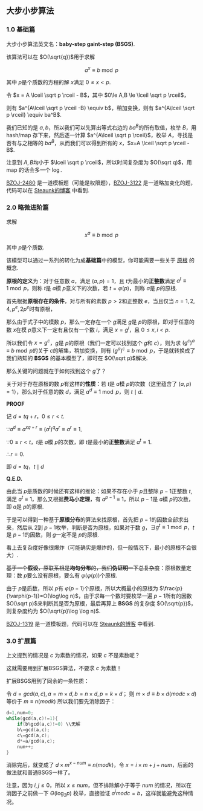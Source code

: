 ## 大步小步算法

### 1.0 基础篇

大步小步算法英文名：**baby-step gaint-step (BSGS)**.

该算法可以在 $O(\sqrt{q})$用于求解

$$
a^x \equiv b \bmod p
$$

其中 $p$是个质数的方程的解 $x$满足 $0 \le x < p$.



令 $x = A \lceil \sqrt p \rceil - B$，其中 $0\le A,B \le \lceil \sqrt p \rceil$，

则有 $a^{A\lceil \sqrt p \rceil -B} \equiv b$，稍加变换，则有 $a^{A\lceil \sqrt p \rceil} \equiv ba^B$.



我们已知的是 $a,b$，所以我们可以先算出等式右边的 $ba^B$的所有取值，枚举 $B$，用 hash/map 存下来，然后逐一计算 $a^{A\lceil \sqrt p \rceil}$，枚举 $A$，寻找是否有与之相等的 $ba^B$，从而我们可以得到所有的 $x$，$x=A \lceil \sqrt p \rceil - B$.



注意到 $A,B$均小于 $\lceil \sqrt p \rceil$，所以时间复杂度为 $O(\sqrt q)$，用 map 的话会多一个 $\log$.



[BZOJ-2480](http://www.lydsy.com/JudgeOnline/problem.php?id=2480) 是一道模板题（可能是权限题），[BZOJ-3122](http://www.lydsy.com/JudgeOnline/problem.php?id=3122) 是一道略加变化的题，代码可以在 [Steaunk的博客](https://blog.csdn.net/Steaunk/article/details/78988376) 中看到.



### 2.0 略微进阶篇

求解

$$x^a \equiv b \bmod p $$

其中 $p$是个质数.

该模型可以通过一系列的转化为成**基础篇**中的模型，你可能需要一些关于 [原根](/math/primitive-root/) 的概念.

**原根的定义**为：对于任意数 $a$，满足 $(a,p)=1$，且 $t$为最小的**正整数**满足 $a^t \equiv 1 \bmod p$，则称 $t$是 $a$模 $p$意义下的次数，若 $t=\varphi(p)$，则称 $a$是 $p$的原根.

首先根据**原根存在的条件**，对与所有的素数 $p>2$和正整数 $e$，当且仅当 $n=1,2,4,p^e,2p^e$时有原根，

那么由于式子中的模数 $p$，那么一定存在一个 $g$满足 $g$是 $p$的原根，即对于任意的数 $x$在模 $p$意义下一定有且仅有一个数 $i$，满足 $x = g^i$，且 $0 \le x,i < p$.

所以我们令 $x=g^c$，$g$是 $p$的原根（我们一定可以找到这个 $g$和 $c$），则为求 $(g^c)^a \equiv b \bmod p$的关于 $c$的解集，稍加变换，则有 $(g^a)^c \equiv b \bmod p$，于是就转换成了我们熟知的 **BSGS** 的基本模型了，即可在 $O(\sqrt p)$解决.

那么关键的问题就在于如何找到这个 $g$了？

关于对于存在原根的数 $p$有这样的**性质**：若 $t$是 $a$模 $p$的次数（这里蕴含了 $(a,p)=1$），那么对于任意的数 $d$，满足 $a^d \equiv 1 \bmod p$，则 $t \mid d$.

**PROOF**

记 $d = tq+r$，$0 \le r < t$.

$\because a^d \equiv a^{xq+r} \equiv (a^t)^qa^r \equiv a^r \equiv 1$.

$\because 0 \le r < t$，$t$是 $a$模 $p$的次数，即 $t$是最小的**正整数**满足 $a^t \equiv 1$.

$\therefore r = 0$.

即 $d = tq$，$t \mid d$

**Q.E.D.**



由此当 $p$是质数的时候还有这样的推论：如果不存在小于 $p$且整除 $p-1$正整数 $t$, 满足 $a^t \equiv 1$，那么又根据**费马小定理**，有 $a^{p-1} \equiv 1$，所以 $p-1$是 $a$模 $p$的次数，即 $a$是 $p$的原根.



于是可以得到一种基于**原根分布**的算法来找原根，首先把 $p-1$的因数全部求出来，然后从 $2$到 $p-1$枚举，判断是否为原根，如果对于数 $g$，$\exists g^t \equiv 1 \bmod p$，$t$是 $p-1$的因数，则 $g$一定不是 $p$的原根.



看上去复杂度好像很爆炸（可能确实是爆炸的，但一般情况下，最小的原根不会很大）.

~~基于一个**假设**，原联系根是**均匀分布**的，我们**伪证明**一下总复杂度~~：原根数量定理：数 $p$要么没有原根，要么有 $\varphi(\varphi(p))$个原根.

由于 $p$是质数，所以 $p$有 $\varphi(p-1)$个原根，所以大概最小的原根为 $\frac{p}{\varphi(p-1)}=O(\log\log n)$，由于求每一个数时要枚举一遍 $p-1$所有的因数 $O(\sqrt p)$来判断其是否为原根，最后再算上 **BSGS** 的复杂度 $O(\sqrt{p})$，则复杂度约为 $O(\sqrt{p}\log \log n)$.



[BZOJ-1319](http://www.lydsy.com/JudgeOnline/problem.php?id=1319) 是一道模板题，代码可以在 [Steaunk的博客](https://blog.csdn.net/Steaunk/article/details/78988376) 中看到.


### 3.0 扩展篇

上文提到的情况是 $c$ 为素数的情况，如果 $c$ 不是素数呢？

这就需要用到扩展BSGS算法，不要求 $c$ 为素数！

扩展BSGS用到了同余的一条性质：

令 $d=gcd(a,c) ,a=m \times d,b=n \times d,p=k \times d$；
则 $m \times d \equiv b \times d (mod c \times d)$ 等价于 $m \equiv n(mod k)$
所以我们要先消除因子：

```cpp
d=1,num=0;
while(gcd(a,c)!=1){
    if(b%gcd(a,c)!=0) \\无解
    b\=gcd(a,c);
    c\=gcd(a,c);
    d*=a/gcd(a,c);
    num++;
}
```

消除完后，就变成了 $d \times m^{x-num} \equiv n (mod k)$，令 $x=i \times m+j+num$，后面的做法就和普通BSGS一样了。

注意，因为 $i,j \le 0$，所以 $x \le num$，但不排除解小于等于 $num$ 的情况，所以在消因子之前做一下 $\Theta(\log_2 p)$ 枚举，直接验证 $a^i mod c = b$，这样就能避免这种情况。
